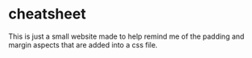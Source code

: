 # cheatsheet
This is just a small website made to help remind me of the padding and margin aspects that are added into a css file. 